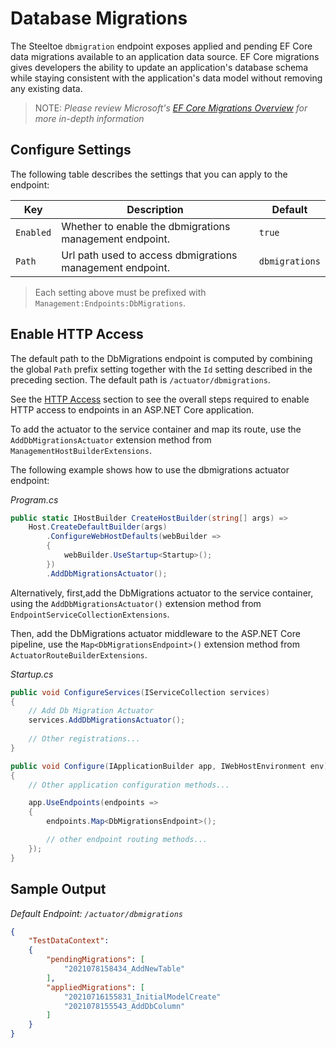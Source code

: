 # Database Migrations

The Steeltoe `dbmigration` endpoint exposes applied and pending EF Core data migrations available to an application data source. EF Core migrations gives developers the ability to update an application's database schema while staying consistent with the application's data model without removing any existing data. 

>NOTE: <i>Please review Microsoft's [EF Core Migrations Overview](https://docs.microsoft.com/en-us/ef/core/managing-schemas/migrations/?tabs=dotnet-core-cli) for more in-depth information</i>

## Configure Settings

The following table describes the settings that you can apply to the endpoint:

| Key | Description | Default |
| --- | --- | --- |
| `Enabled` | Whether to enable the dbmigrations management endpoint. | `true` |
| `Path` | Url path used to access dbmigrations management endpoint. | `dbmigrations` |

>Each setting above must be prefixed with `Management:Endpoints:DbMigrations`.

## Enable HTTP Access

The default path to the DbMigrations endpoint is computed by combining the global `Path` prefix setting together with the `Id` setting described in the preceding section. The default path is `/actuator/dbmigrations`.

See the [HTTP Access](./using-endpoints.md#http-access) section to see the overall steps required to enable HTTP access to endpoints in an ASP.NET Core application.

To add the actuator to the service container and map its route, use the `AddDbMigrationsActuator` extension method from `ManagementHostBuilderExtensions`.

The following example shows how to use the dbmigrations actuator endpoint:

<i>Program.cs</i>

```csharp
public static IHostBuilder CreateHostBuilder(string[] args) =>
    Host.CreateDefaultBuilder(args)
        .ConfigureWebHostDefaults(webBuilder =>
        {
            webBuilder.UseStartup<Startup>();
        })
        .AddDbMigrationsActuator();
```

Alternatively, first,add the DbMigrations actuator to the service container, using the `AddDbMigrationsActuator()` extension method from `EndpointServiceCollectionExtensions`.

Then, add the DbMigrations actuator middleware to the ASP.NET Core pipeline, use the `Map<DbMigrationsEndpoint>()` extension method from `ActuatorRouteBuilderExtensions`.

<i>Startup.cs</i>

```csharp
public void ConfigureServices(IServiceCollection services)
{
    // Add Db Migration Actuator
    services.AddDbMigrationsActuator();
    
    // Other registrations...
}

public void Configure(IApplicationBuilder app, IWebHostEnvironment env)
{
    // Other application configuration methods...

    app.UseEndpoints(endpoints =>
    {
        endpoints.Map<DbMigrationsEndpoint>();

        // other endpoint routing methods...
    });
}
```

## Sample Output

<i>Default Endpoint: `/actuator/dbmigrations`</i>

```json
{
    "TestDataContext": 
    {
        "pendingMigrations": [
            "2021078158434_AddNewTable"
        ],
        "appliedMigrations": [
            "20210716155831_InitialModelCreate"
            "2021078155543_AddDbColumn"
        ]
    }
}
```
